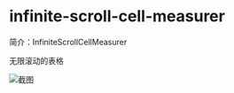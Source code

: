 # infinite-scroll-cell-measurer

简介：InfiniteScrollCellMeasurer

无限滚动的表格

![截图](https://img.alicdn.com/tfs/TB1tlWrGHGYBuNjy0FoXXciBFXa-3450-860.png)
